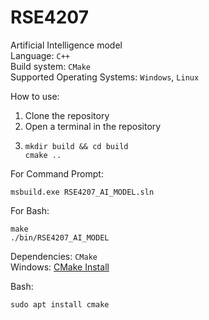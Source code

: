 # RSE4207
Artificial Intelligence model\
Language: `C++`\
Build system: `CMake`\
Supported Operating Systems: `Windows`, `Linux`

How to use:
1. Clone the repository
2. Open a terminal in the repository
3. ```
   mkdir build && cd build
   cmake ..
   
   ```
For Command Prompt:
```
msbuild.exe RSE4207_AI_MODEL.sln

```

For Bash:
```
make
./bin/RSE4207_AI_MODEL

```

Dependencies:
`CMake`\
Windows:
[CMake Install](https://github.com/Kitware/CMake/releases/download/v3.27.6/cmake-3.27.6-windows-x86_64.msi)

Bash:
```
sudo apt install cmake

```
